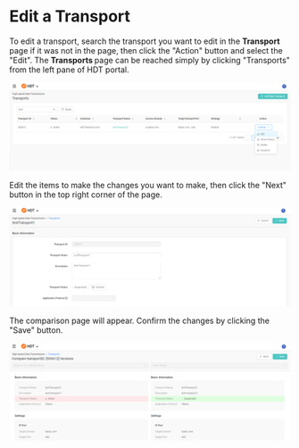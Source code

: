 # Edit a Transport

To edit a transport, search the transport you want to edit in the <strong> Transport </strong> page if it was not in the page, then click the "Action" button and select the "Edit".
The <strong> Transports </strong> page can be reached simply by clicking "Transports" from the left pane of HDT portal.

![null](</docs/resources/images/transports/edit-transport-1.png>)

Edit the items to make the changes you want to make, then click the "Next" button in the top right corner of the page.

![null](</docs/resources/images/transports/edit-transport-2.png>)

The comparison page will appear. Confirm the changes by clicking the "Save" button.

![null](</docs/resources/images/transports/edit-transport-3.png>)

